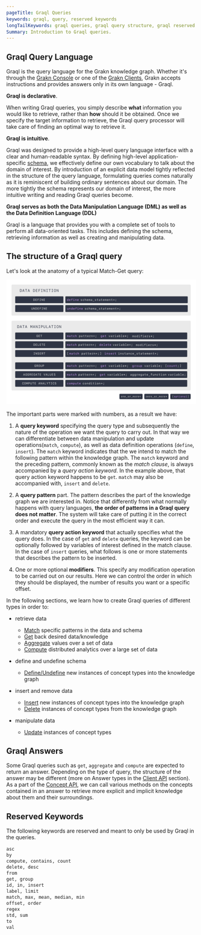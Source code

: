 ```yaml
---
pageTitle: Graql Queries
keywords: graql, query, reserved keywords
longTailKeywords: graql queries, graql query structure, graql reserved keywords
Summary: Introduction to Graql queries.
---
```


## Graql Query Language

Graql is the query language for the Grakn knowledge graph. Whether it's through the [Grakn Console](../02-running-grakn/02-console.md) or one of the [Grakn Clients](../03-client-api/00-overview.md), Grakn accepts instructions and provides answers only in its own language - Graql.

**Graql is declarative**.

When writing Graql queries, you simply describe **what** information you would like to retrieve, rather than **how** should it be obtained. Once we specify the target information to retrieve, the Graql query processor will take care of finding an optimal way to retrieve it.

**Graql is intuitive**.

Graql was designed to provide a high-level query language interface with a clear and human-readable syntax. By defining high-level application-specific [schema](../09-schema/00-overview.md.md),
we effectively define our own vocabulary to talk about the domain of interest. By introduction of an explicit data model tightly reflected in the structure of the query language,
formulating queries comes naturally as it is reminiscent of building ordinary sentences about our domain. The more tightly the schema represents our domain of interest,
the more intuitive writing and reading Graql queries become.

**Graql serves as both the Data Manipulation Language (DML) as well as the Data Definition Language (DDL)**

Graql is a language that provides you with a complete set of tools to perform all data-oriented tasks.
This includes defining the schema, retrieving information as well as creating and manipulating data. 


## The structure of a Graql query

Let's look at the anatomy of a typical Match-Get query:

![Query structure](../images/query/query-structure.png)

The important parts were marked with numbers, as a result we have:

  1. A **query keyword** specifying the query type and subsequently the nature of the operation we want the query to carry out.
  In that way we can differentiate between data manipulation and update operations(`match`, `compute`), as well as data definition operations (`define`, `insert`).
  The `match` keyword indicates that the we intend to match the following pattern within the knowledge graph.
  The `match` keyword and the preceding pattern, commonly known as the _match clause_, is always accompanied by a _query action keyword_.
  In the example above, that query action keyword happens to be `get`. `match` may also be accompanied with, `insert` and `delete`.
  
  1. A **query pattern** part. The pattern describes the part of the knowledge graph we are interested in.
  Notice that differently from what normally happens with query languages, **the order of patterns in a Graql query does not matter**.
  The system will take care of putting it in the correct order and execute the query in the most efficient way it can.

  1. A mandatory **query action keyword** that actually specifies what the query does. In the case of `get` and `delete` queries,
  the keyword can be optionally followed by variables of interest defined in the match clause. In the case of `insert` queries,
  what follows is one or more statements that describes the pattern to be inserted.
  
  1. One or more optional **modifiers**. This specify any modification operation to be carried out on our results. Here we can control the order in which they should be displayed, the number of results you want or a specific offset.

In the following sections, we learn how to create Graql queries of different types in order to:
- retrieve data
    * [Match](../10-query/01-match-clause.md) specific patterns in the data and schema   
    * [Get](../10-query/02-get-query.md) back desired data/knowledge
    * [Aggregate](../10-query/06-aggregate-query.md) values over a set of data
    * [Compute](../10-query/07-compute-query) distributed analytics over a large set of data

- define and undefine schema
    * [Define/Undefine](/docs/query/schema/concepts) new instances of concept types into the knowledge graph

- insert and remove data
    * [Insert](../10-query/03-insert-query.md) new instances of concept types into the knowledge graph
    * [Delete](../10-query/04-delete-query.md) instances of concept types from the knowledge graph

- manipulate data
    * [Update](/docs/query/update-query) instances of concept types

## Graql Answers

Some Graql queries such as `get`, `aggregate` and `compute` are expected to return an answer. Depending on the type of query, the structure of the answer may be different (more on Answer types in the [Client API](../03-client-api/00-overview#investigating-answers.md) section). As a part of the [Concept API](../04-concept-api/00-overview.md), we can call various methods on the concepts contained in an answer to retrieve more explicit and implicit knowledge about them and their surroundings.

## Reserved Keywords

The following keywords are reserved and meant to only be used by Graql in the queries.
<!-- test-ignore -->
```graql
asc
by
compute, contains, count
delete, desc
from
get, group
id, in, insert
label, limit
match, max, mean, median, min
offset, order
regex
std, sum
to
val
```